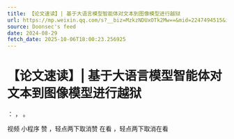 ```yaml
---
title: 【论文速读】| 基于大语言模型智能体对文本到图像模型进行越狱
url: https://mp.weixin.qq.com/s?__biz=MzkzNDUxOTk2Mw==&mid=2247494515&idx=1&sn=c574188b6de9fdbba4c267fafc3ee1fa
source: Doonsec's feed
date: 2024-08-29
fetch_date: 2025-10-06T18:00:23.256925
---
```


# 【论文速读】| 基于大语言模型智能体对文本到图像模型进行越狱

：
，
。

视频
小程序
赞
，轻点两下取消赞
在看
，轻点两下取消在看
